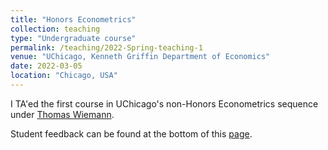 ```yaml
---
title: "Honors Econometrics"
collection: teaching
type: "Undergraduate course"
permalink: /teaching/2022-Spring-teaching-1
venue: "UChicago, Kenneth Griffin Department of Economics"
date: 2022-03-05
location: "Chicago, USA"
---
```


I TA'ed the first course in UChicago's non-Honors Econometrics sequence under 
[Thomas Wiemann](https://economics.uchicago.edu/directory/thomas-wiemann). 


Student feedback can be found at the bottom of this [page](http://EdJeeOnGitHub.github.io/files/teaching-reviews/2022-dishonorable-metrics.pdf).